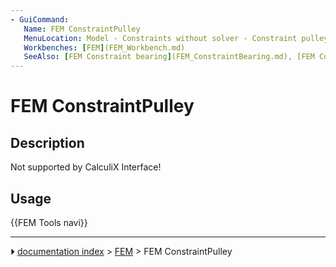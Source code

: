 ```yaml
---
- GuiCommand:
   Name: FEM ConstraintPulley
   MenuLocation: Model - Constraints without solver - Constraint pulley
   Workbenches: [FEM](FEM_Workbench.md)
   SeeAlso: [FEM Constraint bearing](FEM_ConstraintBearing.md), [FEM Constraint gear](FEM_ConstraintGear.md)
---
```


# FEM ConstraintPulley

## Description

Not supported by CalculiX Interface!

## Usage




 {{FEM Tools navi}}



---
⏵ [documentation index](../README.md) > [FEM](Category_FEM.md) > FEM ConstraintPulley
